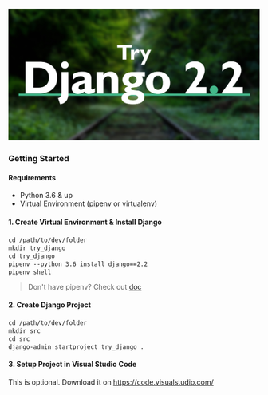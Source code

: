 ![Try Django 2.2 tutorial](try_django_2_2_share.jpg)
### Getting Started

#### Requirements
- Python 3.6 & up
- Virtual Environment (pipenv or virtualenv)


#### 1. Create Virtual Environment & Install Django
```
cd /path/to/dev/folder
mkdir try_django
cd try_django
pipenv --python 3.6 install django==2.2
pipenv shell
```
> Don't have pipenv? Check out [doc](https://pipenv-fork.readthedocs.io/en/latest/)

#### 2. Create Django Project
```
cd /path/to/dev/folder
mkdir src
cd src
django-admin startproject try_django .
```

#### 3. Setup Project in Visual Studio Code
This is optional. Download it on https://code.visualstudio.com/
